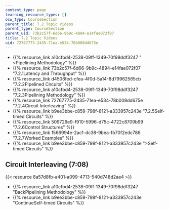 ```yaml
---
content_type: page
learning_resource_types: []
ocw_type: CourseSection
parent_title: 7.2 Topic Videos
parent_type: CourseSection
parent_uid: 73b2c57f-6d66-9b9c-4894-e14fae072f07
title: 7.2 Topic Videos
uid: 72767775-2435-71ea-e534-78b008dd675e
---
```


*   {{% resource_link a10cfbd4-2538-09ff-1349-70f98ddf3247 "\<Pipelining Methodology" %}}
*   {{% resource_link 73b2c57f-6d66-9b9c-4894-e14fae072f07 "7.2.1Latency and Throughput" %}}
*   {{% resource_link d4506fed-cfea-4f0d-5a14-8d79962565cb "7.2.2Pipelined Circuits" %}}
*   {{% resource_link a10cfbd4-2538-09ff-1349-70f98ddf3247 "7.2.3Pipelining Methodology" %}}
*   {{% resource_link 72767775-2435-71ea-e534-78b008dd675e "7.2.4Circuit Interleaving" %}}
*   {{% resource_link b9ee3bbe-c859-798f-8121-a333957c243e "7.2.5Self-timed Circuits" %}}
*   {{% resource_link 509729e9-f910-5996-d75c-4722c8709b99 "7.2.6Control Structures" %}}
*   {{% resource_link 1566994e-2ac1-dc38-9bea-fb70f2edc786 "7.2.7Worked Examples" %}}
*   {{% resource_link b9ee3bbe-c859-798f-8121-a333957c243e "\>Self-timed Circuits" %}}

Circuit Interleaving (7:08)
---------------------------

{{< resource 8a57d8fb-a401-a099-4713-540d748d2ae4 >}}

*   {{% resource_link a10cfbd4-2538-09ff-1349-70f98ddf3247 "BackPipelining Methodology" %}}
*   {{% resource_link b9ee3bbe-c859-798f-8121-a333957c243e "ContinueSelf-timed Circuits" %}}